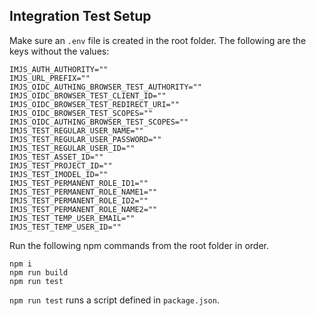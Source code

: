 ## Integration Test Setup

Make sure an `.env` file is created in the root folder.  The following are the keys without the values:
```
IMJS_AUTH_AUTHORITY=""
IMJS_URL_PREFIX=""
IMJS_OIDC_AUTHING_BROWSER_TEST_AUTHORITY=""
IMJS_OIDC_BROWSER_TEST_CLIENT_ID=""
IMJS_OIDC_BROWSER_TEST_REDIRECT_URI=""
IMJS_OIDC_BROWSER_TEST_SCOPES=""
IMJS_OIDC_AUTHING_BROWSER_TEST_SCOPES=""
IMJS_TEST_REGULAR_USER_NAME=""
IMJS_TEST_REGULAR_USER_PASSWORD=""
IMJS_TEST_REGULAR_USER_ID=""
IMJS_TEST_ASSET_ID=""
IMJS_TEST_PROJECT_ID=""
IMJS_TEST_IMODEL_ID=""
IMJS_TEST_PERMANENT_ROLE_ID1=""
IMJS_TEST_PERMANENT_ROLE_NAME1=""
IMJS_TEST_PERMANENT_ROLE_ID2=""
IMJS_TEST_PERMANENT_ROLE_NAME2=""
IMJS_TEST_TEMP_USER_EMAIL=""
IMJS_TEST_TEMP_USER_ID=""
```

Run the following npm commands from the root folder in order.
```
npm i
npm run build
npm run test
```

`npm run test` runs a script defined in `package.json`.
